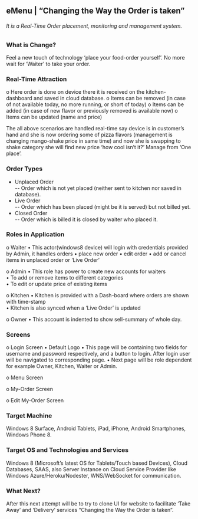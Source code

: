 
<h2> eMenu | “Changing the Way the Order is taken” </h2>

<h6>It is a Real-Time Order placement, monitoring and management system.</span></h6>    
 
<h3>What is Change?</h3>
<span>Feel a new touch of technology ‘place your food-order yourself’. No more wait for ‘Waiter’ to take your order.</span>


<h3>Real-Time Attraction</h3>
o	Here order is done on device there it is received on the kitchen-dashboard and saved in cloud database.
o	Items can be removed (in case of not available today, no more running, or short of today)
o	Items can be added (in case of new flavor or previously removed is available now)
o	Items can be updated (name and price)

The all above scenarios are handled real-time say device is in customer’s hand and she is now ordering some of pizza flavors (management is changing mango-shake price in same time) and now she is swapping to shake category she will find new price ‘how cool isn’t it?’ Manage from ‘One place’.

<h3>Order Types</h3>


-	Unplaced Order  
      --  Order which is not yet placed (neither sent to kitchen nor saved in database).
-	Live Order  
      --  Order which has been placed (might be it is served) but not billed yet.
-	Closed Order  
      --  Order which is billed it is closed by waiter who placed it.

<h3>Roles in Application</h3>
o	Waiter  
    •	This actor(windows8 device) will login with credentials provided by Admin, it handles orders   
    •	place new order 
    •	edit order  
    •	add or cancel items in unplaced order or ‘Live Order’   

o	Admin 
    •	This role has power to create new accounts for waiters  
    •	To add or remove items to different categories  
    •	To edit or update price of existing items 
    
o	Kitchen 
    •	Kitchen is provided with a Dash-board where orders are shown with time-stamp  
    •	Kitchen is also synced when a ‘Live Order’ is updated 

o	Owner 
    •	This account is indented to show sell-summary of whole day.   

<h3>Screens</h3>
o	Login Screen  
    •	Default Logo  
    •	This page will be containing two fields for username and password respectively, and a button to login. After login user will be navigated to corresponding page.  
    •	Next page will be role dependent for example Owner, Kitchen, Waiter or Admin. 



o	Menu Screen 

  

o My-Order Screen  


o Edit My-Order Screen  
 
<h3>Target Machine</h3>
Windows 8 Surface, Android Tablets, iPad, iPhone, Android Smartphones, Windows Phone 8.

<h3>Target OS and Technologies and Services</h3>
Windows 8 (Microsoft’s latest OS for Tablets/Touch based Devices), Cloud Databases, SAAS, also Server Instance on Cloud Service Provider like Windows Azure/Heroku/Nodester, WNS/WebSocket for communication.

<h3>What Next?</h3>
After this next attempt will be to try to clone UI for website to facilitate ‘Take Away’ and ‘Delivery’ services
“Changing the Way the Order is taken”.
